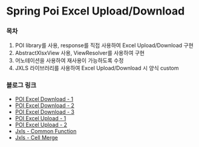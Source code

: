 # Spring Poi Excel Upload/Download

### 목차
1. POI library를 사용, response를 직접 사용하여 Excel Upload/Download 구현
2. AbstractXlsxView 사용, ViewResolver를 사용하여 구현
2. 어노테이션을 사용하여 재사용이 가능하도록 수정
3. JXLS 라이브러리를 사용하여 Excel Upload/Download 시 양식 custom

### 블로그 링크
- [POI Excel Download - 1](https://blog.naver.com/shyoon991/222739353222)
- [POI Excel Download - 2](https://blog.naver.com/shyoon991/222740258334)
- [POI Excel Download - 3](https://blog.naver.com/shyoon991/222740821774)
- [POI Excel Upload - 1](https://blog.naver.com/shyoon991/222742499074)
- [POI Excel Upload - 2](https://blog.naver.com/shyoon991/222743553102)
- [Jxls - Common Function](https://blog.naver.com/shyoon991/222835577516)
- [Jxls - Cell Merge](https://blog.naver.com/shyoon991/222835587619) 

